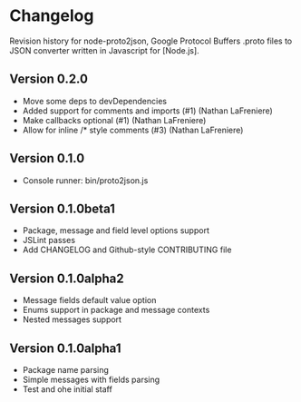 # Changelog

Revision history for node-proto2json,
Google Protocol Buffers .proto files to JSON converter
written in Javascript for [Node.js].

## Version 0.2.0

  * Move some deps to devDependencies
  * Added support for comments and imports (#1) (Nathan LaFreniere)
  * Make callbacks optional (#1) (Nathan LaFreniere)
  * Allow for inline /* style comments (#3) (Nathan LaFreniere)

## Version 0.1.0

  * Console runner: bin/proto2json.js

## Version 0.1.0beta1

  * Package, message and field level options support
  * JSLint passes
  * Add CHANGELOG and Github-style CONTRIBUTING file

## Version 0.1.0alpha2

  * Message fields default value option
  * Enums support in package and message contexts
  * Nested messages support

## Version 0.1.0alpha1

  * Package name parsing
  * Simple messages with fields parsing
  * Test and ohe initial staff
